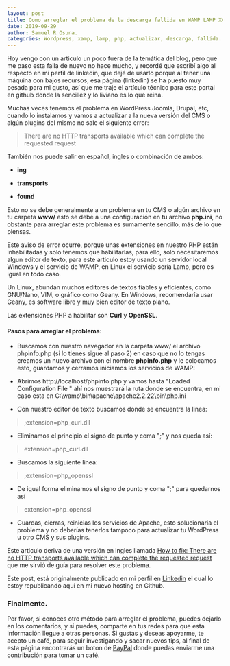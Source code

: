 ```yaml
---
layout: post
title: Como arreglar el problema de la descarga fallida en WAMP LAMP XAMP para actualizar tu WordPress.
date: 2019-09-29
author: Samuel R Osuna.
categories: Wordpress, xamp, lamp, php, actualizar, descarga, fallida.
---
```


Hoy vengo con un articulo un poco fuera de la temática del blog, pero que me paso esta falla de nuevo no hace mucho, y recordé que escribí algo al respecto en mi perfil de linkedin, que dejé de usarlo porque al tener una máquina con bajos recursos, esa página (linkedin) se ha puesto muy pesada para mi gusto, así que me traje el artículo técnico para este portal en github donde la sencillez y lo liviano es lo que reina.


Muchas veces tenemos el problema en WordPress Joomla, Drupal, etc, cuando lo instalamos y vamos a actualizar a la nueva versión del CMS o algún plugins del mismo no sale el siguiente error:

>  There are no HTTP transports available which can complete the requested request

También nos puede salir en español, ingles o combinación de ambos:

*  **ing**
 
*  **transports**

*  **found**

Esto no se debe generalmente a un problema en tu CMS o algún archivo en tu carpeta **www/** esto se debe a una configuración en tu archivo **php.ini**, no obstante para arreglar este problema es sumamente sencillo, más de lo que piensas.

Este aviso de error ocurre, porque unas extensiones en nuestro PHP están inhabilitadas y solo tenemos que habilitarlas, para ello, solo necesitaremos algun editor de texto, para este articulo estoy usando un servidor local Windows y el servicio de WAMP, en Linux el servicio sería Lamp, pero es igual en todo caso.

Un Linux, abundan muchos editores de textos fiables y eficientes, como GNU/Nano, VIM, o gráfico como Geany. En Windows, recomendaría usar Geany, es software libre y muy bien editor de texto plano.


Las extensiones PHP a habilitar son **Curl** y **OpenSSL**.


#### **Pasos para arreglar el problema:**

*  Buscamos con nuestro navegador en la carpeta www/ el archivo phpinfo.php (si lo tienes sigue al paso 2) en caso que no lo tengas creamos un nuevo archivo con el nombre **phpinfo.php** y le colocamos esto, guardamos y cerramos iniciamos los servicios de WAMP:
  
	<?php
	
	  phpinfo();
	
	?>

*  Abrimos http://localhost/phpinfo.php y vamos hasta "Loaded Configuration File " ahí nos muestrará la ruta donde se encuentra, en mi caso esta en C:\wamp\bin\apache\apache2.2.22\bin\php.ini

*  Con nuestro editor de texto buscamos donde se encuentra la linea:
> 	;extension=php_curl.dll

*  Eliminamos el principio el signo de punto y coma ";" y nos queda así:

> 	 extension=php_curl.dll

*	Buscamos la siguiente linea:
> 	;extension=php_openssl

*	De igual forma eliminamos el signo de punto y coma ";" para quedarnos así
> 	extension=php_openssl

* Guardas, cierras, reinicias los servicios de Apache, esto solucionaria el problema y no deberías tenerlos tampoco para actualizar tu WordPress u otro CMS y sus plugins.

Este articulo deriva de una versión en ingles llamada [How to fix: There are no HTTP transports available which can complete the requested request](http://wpgyan.com/how-to-fix-there-are-no-http-transports-available-which-can-complete-the-requested-request/) que me sirvió de guía para resolver este problema.

Este post, está originalmente publicado en mi perfil en [Linkedin](https://www.linkedin.com/pulse/como-arreglar-el-problema-de-la-descarga-fallida-en-wamp-r-osuna/) el cual lo estoy republicando aquí en mi nuevo hosting en Github.

### Finalmente.

Por favor, si conoces otro método para arreglar el problema, puedes dejarlo en los comentarios, y si puedes, comparte en tus redes para que esta información llegue a otras personas. Si gustas y deseas apoyarme, te acepto un café, para seguir investigando y sacar nuevos tips, al final de esta página encontrarás un boton de [PayPal](https://paypal.me/srojas1974) donde puedas enviarme una contribución para tomar un café.

